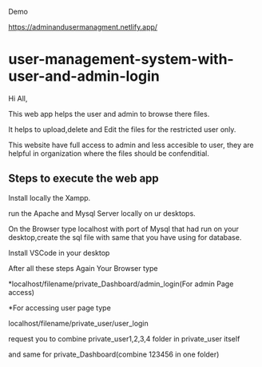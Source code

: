 Demo

https://adminandusermanagment.netlify.app/

# user-management-system-with-user-and-admin-login
Hi All,

This web app helps the user and admin to browse there files.

It helps to upload,delete and Edit the files for the restricted user only.

This website have full access to admin and less accesible to user, they are helpful in organization where the files should be confenditial.

Steps to execute the web app
 -
 Install locally the Xampp.
 
 run the Apache and Mysql Server locally on ur desktops.
 
 On the Browser type localhost with port of Mysql that had run on your desktop,create the sql file with same that you have using for database.
 
 Install VSCode in your desktop
 
 After all these steps Again Your Browser type

 *localhost/filename/private_Dashboard/admin_login(For admin Page access)
 
 *For accessing user page type 
 
 localhost/filename/private_user/user_login
 
 request you to combine private_user1,2,3,4 folder in private_user itself
 
 and same for private_Dashboard(combine 123456 in one folder)

